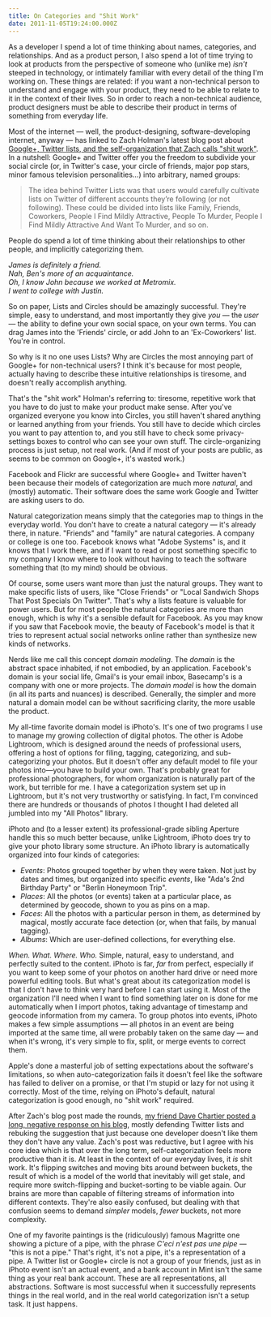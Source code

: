```yaml
---
title: On Categories and "Shit Work"
date: 2011-11-05T19:24:00.000Z
---
```

As a developer I spend a lot of time thinking about names, categories, and relationships. And as a product person, I also spend a lot of time trying to look at products from the perspective of someone who (unlike me) _isn't_ steeped in technology, or intimately familiar with every detail of the thing I'm working on. These things are related: if you want a non-technical person to understand and engage with your product, they need to be able to relate to it in the context of their lives. So in order to reach a non-technical audience, product designers must be able to describe their product in terms of something from everyday life.

Most of the internet — well, the product-designing, software-developing internet, anyway — has linked to Zach Holman's latest blog post about [Google+, Twitter lists, and the self-organization that Zach calls "shit work"](http://zachholman.com/posts/shit-work/). In a nutshell: Google+ and Twitter offer you the freedom to subdivide your social circle (or, in Twitter's case, your circle of friends, major pop stars, minor famous television personalities…) into arbitrary, named groups:

> The idea behind Twitter Lists was that users would carefully cultivate lists on Twitter of different accounts they’re following (or not following). These could be divided into lists like Family, Friends, Coworkers, People I Find Mildly Attractive, People To Murder, People I Find Mildly Attractive And Want To Murder, and so on.

People do spend a lot of time thinking about their relationships to other people, and implicitly categorizing them.

_James is definitely a friend._  
_Nah, Ben's more of an acquaintance._  
_Oh, I know John because we worked at Metromix._  
_I went to college with Justin._

So on paper, Lists and Circles should be amazingly successful. They're simple, easy to understand, and most importantly they give _you_ — the _user_ — the ability to define your own social space, on your own terms. You can drag James into the 'Friends' circle, or add John to an 'Ex-Coworkers' list. You're in control.

So why is it no one uses Lists? Why are Circles the most annoying part of Google+ for non-technical users? I think it's because for most people, actually having to describe these intuitive relationships is tiresome, and doesn't really accomplish anything.

That's the "shit work" Holman's referring to: tiresome, repetitive work that you have to do just to make your product make sense. After you've organized everyone you know into Circles, you still haven't shared anything or learned anything from your friends. You still have to decide which circles you want to pay attention to, and you still have to check some privacy-settings boxes to control who can see your own stuff. The circle-organizing process is just setup, not real work. (And if most of your posts are public, as seems to be common on Google+, it's wasted work.)

Facebook and Flickr are successful where Google+ and Twitter haven't been because their models of categorization are much more _natural_, and (mostly) automatic. Their software does the same work Google and Twitter are asking users to do.

Natural categorization means simply that the categories map to things in the everyday world. You don't have to create a natural category — it's already there, in nature. "Friends" and "family" are natural categories. A company or college is one too. Facebook knows what "Adobe Systems" is, and it knows that I work there, and if I want to read or post something specific to my company I know where to look without having to teach the software something that (to my mind) should be obvious.

Of course, some users want more than just the natural groups. They want to make specific lists of users, like "Close Friends" or "Local Sandwich Shops That Post Specials On Twitter". That's why a lists feature is valuable for power users. But for most people the natural categories are more than enough, which is why it's a sensible default for Facebook. As you may know if you saw that Facebook movie, the beauty of Facebook's model is that it tries to represent actual social networks online rather than synthesize new kinds of networks.

Nerds like me call this concept _domain modeling_. The _domain_ is the abstract space inhabited, if not embodied, by an application. Facebook's domain is your social life, Gmail's is your email inbox, Basecamp's is a company with one or more projects. The _domain model_ is how the domain (in all its parts and nuances) is described. Generally, the simpler and more natural a domain model can be without sacrificing clarity, the more usable the product.

My all-time favorite domain model is iPhoto's. It's one of two programs I use to manage my growing collection of digital photos. The other is Adobe Lightroom, which is designed around the needs of professional users, offering a host of options for filing, tagging, categorizing, and sub-categorizing your photos. But it doesn't offer any default model to file your photos into—you have to build your own. That's probably great for professional photographers, for whom organization is naturally part of the work, but terrible for me. I have a categorization system set up in Lightroom, but it's not very trustworthy or satisfying. In fact, I'm convinced there are hundreds or thousands of photos I thought I had deleted all jumbled into my "All Photos" library.

iPhoto and (to a lesser extent) its professional-grade sibling Aperture handle this so much better because, unlike Lightroom, iPhoto does try to give your photo library some structure. An iPhoto library is automatically organized into four kinds of categories:

-   _Events_: Photos grouped together by when they were taken. Not just by dates and times, but organized into specific _events_, like "Ada's 2nd Birthday Party" or "Berlin Honeymoon Trip".
-   _Places_: All the photos (or events) taken at a particular place, as determined by geocode, shown to you as pins on a map.
-   _Faces_: All the photos with a particular person in them, as determined by magical, mostly accurate face detection (or, when that fails, by manual tagging).
-   _Albums_: Which are user-defined collections, for everything else.

_When._ _What._ _Where._ _Who._ Simple, natural, easy to understand, and perfectly suited to the content. iPhoto is far, _far_ from perfect, especially if you want to keep some of your photos on another hard drive or need more powerful editing tools. But what's great about its categorization model is that I don't have to think very hard before I can start using it. Most of the organization I'll need when I want to find something later on is done for me automatically when I import photos, taking advantage of timestamp and geocode information from my camera. To group photos into events, iPhoto makes a few simple assumptions — all photos in an event are being imported at the same time, all were probably taken on the same day — and when it's wrong, it's very simple to fix, split, or merge events to correct them.

Apple's done a masterful job of setting expectations about the software's limitations, so when auto-categorization fails it doesn't feel like the software has failed to deliver on a promise, or that I'm stupid or lazy for not using it correctly. Most of the time, relying on iPhoto's default, natural categorization is good enough, no "shit work" required.

After Zach's blog post made the rounds, [my friend Dave Chartier posted a long, negative response on his blog](http://windonaleaf.net/post/12298687022/shit-work-and-technocentrism), mostly defending Twitter lists and rebuking the suggestion that just because one developer doesn't like them they don't have any value. Zach's post was reductive, but I agree with his core idea which is that over the long term, self-categorization feels more productive than it is. At least in the context of our everyday lives, it _is_ shit work. It's flipping switches and moving bits around between buckets, the result of which is a model of the world that inevitably will get stale, and require more switch-flipping and bucket-sorting to be viable again. Our brains are more than capable of filtering streams of information into different contexts. They're also easily confused, but dealing with that confusion seems to demand _simpler_ models, _fewer_ buckets, not more complexity.

One of my favorite paintings is the (ridiculously) famous Magritte one showing a picture of a pipe, with the phrase _C'eci n'est pas une pipe_ — "this is not a pipe." That's right, it's not a pipe, it's a representation of a pipe. A Twitter list or Google+ circle is not a group of your friends, just as in iPhoto event isn't an actual event, and a bank account in Mint isn't the same thing as your real bank account. These are all representations, all abstractions. Software is most successful when it successfully represents things in the real world, and in the real world categorization isn't a setup task. It just happens.
